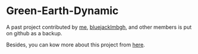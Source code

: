 # Green-Earth-Dynamic

A past project contributed by [me](https://github.com/imprld01), [bluejacklmbgh](https://github.com/bluejacklmbgh), and other members is put on github as a backup.

Besides, you can kow more about this project from [here](https://github.com/imprld01/Green-Earth/blob/master/readme/00257111%2B00257112.pdf).
